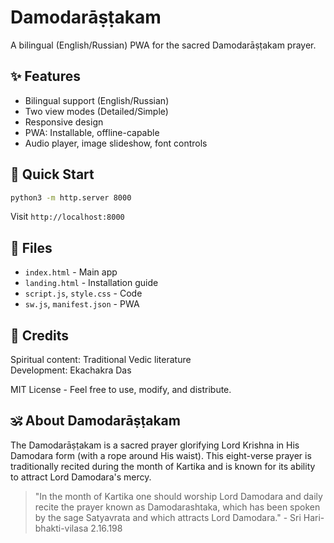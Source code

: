 # Damodarāṣṭakam

A bilingual (English/Russian) PWA for the sacred Damodarāṣṭakam prayer.

## ✨ Features
- Bilingual support (English/Russian)
- Two view modes (Detailed/Simple)
- Responsive design
- PWA: Installable, offline-capable
- Audio player, image slideshow, font controls

## 🚀 Quick Start
```bash
python3 -m http.server 8000
```
Visit `http://localhost:8000`

## 📄 Files
- `index.html` - Main app
- `landing.html` - Installation guide
- `script.js`, `style.css` - Code
- `sw.js`, `manifest.json` - PWA

## 🙏 Credits
Spiritual content: Traditional Vedic literature  
Development: Ekachakra Das

MIT License - Feel free to use, modify, and distribute.

## 🕉️ About Damodarāṣṭakam

The Damodarāṣṭakam is a sacred prayer glorifying Lord Krishna in His Damodara form (with a rope around His waist). This eight-verse prayer is traditionally recited during the month of Kartika and is known for its ability to attract Lord Damodara's mercy.

> "In the month of Kartika one should worship Lord Damodara and daily recite the prayer known as Damodarashtaka, which has been spoken by the sage Satyavrata and which attracts Lord Damodara." - Sri Hari-bhakti-vilasa 2.16.198
